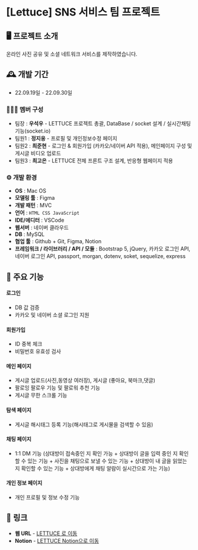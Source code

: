 # [Lettuce] SNS 서비스 팀 프로젝트

## 🖥️ 프로젝트 소개
온라인 사진 공유 및 소셜 네트워크 서비스를 제작하였습니다.
<br>

## 🕰️ 개발 기간
* 22.09.19일 - 22.09.30일

### 🧑‍🤝‍🧑 멤버 구성
 - 팀장  : **우석우** - LETTUCE 프로젝트 총괄, DataBase / socket 설계 / 실시간채팅 기능(socket.io)
 - 팀원1 : **정지웅** - 프로필 및 개인정보수정 페이지
 - 팀원2 : **최준현** - 로그인 & 회원가입 (카카오/네이버 API 적용), 메인페이지 구성 및 게시글 비디오 업로드
 - 팀원3 : **최고은** - LETTUCE 전체 프론트 구조 설계, 반응형 웹페이지 적용
 
### ⚙️ 개발 환경
- **OS** : Mac OS
- **모델링 툴** : Figma
- **개발 패턴** : MVC
- **언어** : `HTML CSS JavaScript`
- **IDE/에디터** : VSCode
- **웹서버** : 네이버 클라우드
- **DB** : MySQL
- **협업 툴** : Github + Git, Figma, Notion
- **프레임워크 / 라이브러리 / API / 모듈** : Bootstrap 5, jQuery, 
카카오 로그인 API, 네이버 로그인 API, passport, morgan, dotenv, soket, sequelize, express

## 📌 주요 기능

#### 로그인 
- DB 값 검증
- 카카오 및 네이버 소셜 로그인 지원

#### 회원가입
- ID 중복 체크
- 비밀번호 유효성 검사

#### 메인 페이지
- 게시글 업로드(사진,동영상 여러장), 게시글 (좋아요, 북마크,댓글)
- 팔로잉 팔로우 기능 및 팔로워 추천 기능
- 게시글 무한 스크롤 기능

#### 탐색 페이지
- 게시글 해시태그 등록 기능(해시태그로 게시물을 검색할 수 있음)

#### 채팅 페이지 
- 1:1 DM 기능 (상대방이 접속중인 지 확인 가능 + 상대방이 글을 입력 중인 지 확인할 수 있는 기능 + 사진을 채팅으로 보낼 수 있는 기능 + 상대방이 내 글을 읽었는 지 확인할 수 있는 기능 + 상대방에게 채팅 알람이 실시간으로 가는 기능)

#### 개인 정보 페이지
- 개인 프로필 및 정보 수정 기능 

## 🔗 링크

- **웹 URL** - <a href="http://49.50.167.217:8000/">LETTUCE 로 이동</a>
- **Notion** - <a href="https://www.notion.so/1-Lettuce-5735f374fb9243eaba03b49a003ffff3" >LETTUCE Notion으로 이동</a>
